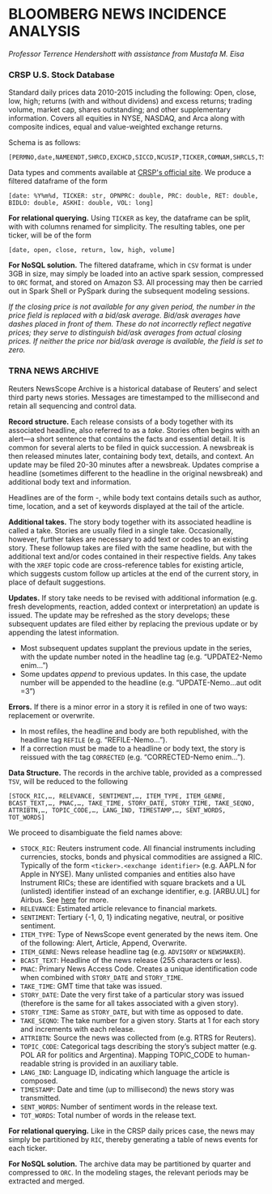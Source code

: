 # BLOOMBERG NEWS INCIDENCE ANALYSIS

_Professor Terrence Hendershott with assistance from Mustafa M. Eisa_

### CRSP U.S. Stock Database

Standard daily prices data 2010-2015 including the following: Open, close, low, high; returns (with and without dividens) and excess returns; trading volume, market cap, shares outstanding; and other supplementary information. Covers all equities in NYSE, NASDAQ, and Arca along with composite indices, equal and value-weighted exchange returns.

Schema is as follows:

```
[PERMNO,date,NAMEENDT,SHRCD,EXCHCD,SICCD,NCUSIP,TICKER,COMNAM,SHRCLS,TSYMBOL,NAICS,PRIMEXCH,TRDSTAT,SECSTAT,PERMCO,ISSUNO,HEXCD,HSICCD,CUSIP,DCLRDT,DLAMT,DLPDT,DLSTCD,NEXTDT,PAYDT,RCRDDT,SHRFLG,HSICMG,HSICIG,DISTCD,DIVAMT,FACPR,FACSHR,ACPERM,ACCOMP,NWPERM,DLRETX,DLPRC,DLRET,TRTSCD,NMSIND,MMCNT,NSDINX,BIDLO,ASKHI,PRC,VOL,RET,BID,ASK,SHROUT,CFACPR,CFACSHR,OPENPRC,NUMTRD,RETX,vwretd,vwretx,ewretd,ewretx,sprtrn]
```
Data types and comments available at [CRSP's official site](http://www.crsp.com/products/documentation/stock-data-structure).
We produce a filtered dataframe of the form
```
[date: %Y%m%d, TICKER: str, OPNPRC: double, PRC: double, RET: double, BIDLO: double, ASKHI: double, VOL: long]
```
**For relational querying.** Using `TICKER` as key, the dataframe can be split, with with columns renamed for simplicity. The resulting tables, one per ticker, will be of the form
```
[date, open, close, return, low, high, volume]
```
**For NoSQL solution.** The filtered dataframe, which in `CSV` format is under 3GB in size, may simply be loaded into an active spark session, compressed to `ORC` format, and stored on Amazon S3. All processing may then be carried out in Spark Shell or PySpark during the subsequent modeling sessions.

_If the closing price is not available for any given period, the number in the price field is replaced with a bid/ask average. Bid/ask averages have dashes placed in front of them. These do not incorrectly reflect negative prices; they serve to distinguish bid/ask averages from actual closing prices. If neither the price nor bid/ask average is available, the field is set to zero._

### TRNA NEWS ARCHIVE

Reuters NewsScope Archive is a historical database of Reuters’ and select third party news stories. Messages are timestamped to the millisecond and retain all sequencing and control data.

**Record structure.** Each release consists of a body together with its associated headline, also referred to as a *take*. Stories often begins with an alert—a short sentence that contains the facts and essential detail. It is common for several alerts to be filed in quick succession. A newsbreak is then released minutes later, containing body text, details, and context. An update may be filed 20-30 minutes after a newsbreak. Updates comprise a headline (sometimes different to the headline in the original newsbreak) and additional body text and information.

Headlines are of the form <headline tag>-<headline body>, while body text contains details such as author, time, location, and a set of keywords displayed at the tail of the article.

**Additional takes.** The story body together with its associated headline is called a take. Stories are usually filed in a single take. Occasionally, however, further takes are necessary to add text or codes to an existing story. These followup takes are filed with the same headline, but with the additional text and/or codes contained in their respective fields. Any takes with the `XREF` topic code are cross-reference tables for existing article, which suggests custom follow up articles at the end of the current story, in place of default suggestions.

**Updates.** If story take needs to be revised with additional information (e.g. fresh developments, reaction, added context or interpretation) an update is issued. The update may be refreshed as the story develops; these subsequent updates are filed either by replacing the previous update or by appending the latest information.
- Most subsequent updates supplant the previous update in the series, with the update number noted in the headline tag (e.g. “UPDATE2-Nemo enim…”)
- Some updates *append* to previous updates. In this case, the update number will be appended to the headline (e.g. “UPDATE-Nemo…aut odit =3”)

**Errors.** If there is a minor error in a story it is refiled in one of two ways: replacement or overwrite.
- In most refiles, the headline and body are both republished, with the headline tag `REFILE` (e.g. “REFILE-Nemo…”).
- If a correction must be made to a headline or body text, the story is reissued with the tag `CORRECTED` (e.g. “CORRECTED-Nemo enim…”).

**Data Structure.** The records in the archive table, provided as a compressed `TSV`, will be reduced to the following
```
[STOCK_RIC,…, RELEVANCE, SENTIMENT,…, ITEM_TYPE, ITEM_GENRE, BCAST_TEXT,…, PNAC,…, TAKE_TIME, STORY_DATE, STORY_TIME, TAKE_SEQNO, ATTRIBTN,…, TOPIC_CODE,…, LANG_IND, TIMESTAMP,…, SENT_WORDS, TOT_WORDS]
```
We proceed to disambiguate the field names above:
- `STOCK_RIC`: Reuters instrument code. All financial instruments including currencies, stocks, bonds and physical commodities are assigned a RIC. Typically of the form `<ticker>.<exchange identifier>` (e.g. AAPL.N for Apple in NYSE). Many unlisted companies and entities also have Instrument RICs; these are identified with square brackets and a UL (unlisted) identifier instead of an exchange identifier, e.g. [ARBU.UL] for Airbus. See [here](http://quant.stackexchange.com/questions/7568/mapping-symbols-between-tickers-reuters-rics-and-bloomberg-tickers) for more. 
- `RELEVANCE`: Estimated article relevance to financial markets.
- `SENTIMENT`: Tertiary {-1, 0, 1} indicating negative, neutral, or positive sentiment.
- `ITEM_TYPE`: Type of NewsScope event generated by the news item. One of the following: Alert, Article, Append, Overwrite.
- `ITEM_GENRE`: News release headline tag (e.g. `ADVISORY` or `NEWSMAKER`).
- `BCAST_TEXT`: Headline of the news release (255 characters or less).
- `PNAC`: Primary News Access Code. Creates a unique identification code when combined with `STORY_DATE` and `STORY_TIME`.
- `TAKE_TIME`: GMT time that take was issued.
- `STORY_DATE`: Date the very first take of a particular story was issued (therefore is the same for all takes associated with a given story).
- `STORY_TIME`: Same as `STORY_DATE`, but with time as opposed to date.
- `TAKE_SEQNO`: The take number for a given story. Starts at 1 for each story and increments with each release.
- `ATTRIBTN`: Source the news was collected from (e.g. RTRS for Reuters).
- `TOPIC_CODE`: Categorical tags describing the story’s
subject matter (e.g. POL AR for politics and Argentina). Mapping TOPIC_CODE to human-readable string is provided in an auxiliary table.
- `LANG_IND`: Language ID, indicating which language the article is composed.
- `TIMESTAMP`: Date and time (up to millisecond) the news story was transmitted.
- `SENT_WORDS`: Number of sentiment words in the release text.
- `TOT_WORDS`: Total number of words in the release text.

**For relational querying.** Like in the CRSP daily prices case, the news may simply be partitioned by `RIC`, thereby generating a table of news events for each ticker.

**For NoSQL solution.** The archive data may be partitioned by quarter and compressed to `ORC`. In the modeling stages, the relevant periods may be extracted and merged.